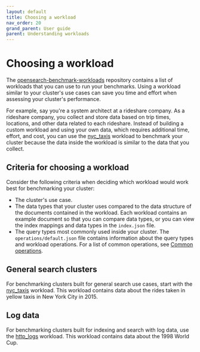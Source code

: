 ```yaml
---
layout: default
title: Choosing a workload
nav_order: 20
grand_parent: User guide
parent: Understanding workloads
---
```


# Choosing a workload

The [opensearch-benchmark-workloads](https://github.com/opensearch-project/opensearch-benchmark-workloads) repository contains a list of workloads that you can use to run your benchmarks. Using a workload similar to your cluster's use cases can save you time and effort when assessing your cluster's performance. 

For example, say you're a system architect at a rideshare company. As a rideshare company, you collect and store data based on trip times, locations, and other data related to each rideshare. Instead of building a custom workload and using your own data, which requires additional time, effort, and cost, you can use the [nyc_taxis](https://github.com/opensearch-project/opensearch-benchmark-workloads/tree/main/nyc_taxis) workload to benchmark your cluster because the data inside the workload is similar to the data that you collect. 

## Criteria for choosing a workload

Consider the following criteria when deciding which workload would work best for benchmarking your cluster:

- The cluster's use case. 
- The data types that your cluster uses compared to the data structure of the documents contained in the workload. Each workload contains an example document so that you can compare data types, or you can view the index mappings and data types in the `index.json` file.
- The query types most commonly used inside your cluster. The `operations/default.json` file contains information about the query types and workload operations. For a list of common operations, see [Common operations]({{site.url}}{{site.baseurl}}/benchmark/user-guide/understanding-workloads/common-operations/).

## General search clusters

For benchmarking clusters built for general search use cases, start with the [nyc_taxis](https://github.com/opensearch-project/opensearch-benchmark-workloads/tree/main/nyc_taxis) workload. This workload contains data about the rides taken in yellow taxis in New York City in 2015. 

## Log data

For benchmarking clusters built for indexing and search with log data, use the [http_logs](https://github.com/opensearch-project/opensearch-benchmark-workloads/tree/main/http_logs) workload. This workload contains data about the 1998 World Cup.
